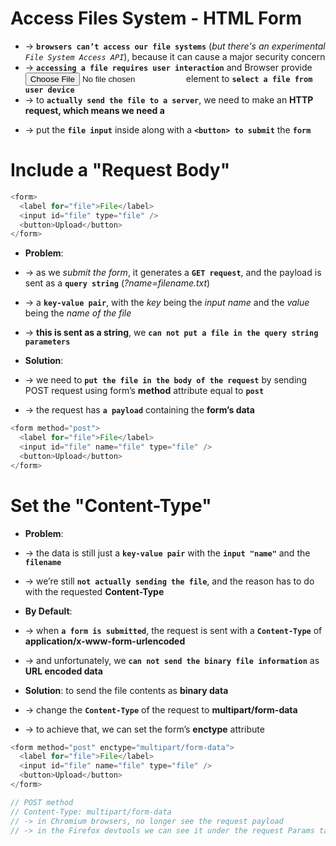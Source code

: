 
# Access Files System - HTML Form
* -> **`browsers can’t access our file systems`** (_but there's an experimental `File System Access API`_), because it can cause a major security concern
* -> **`accessing a file requires user interaction`** and Browser provide **<input type="file">** element to **`select a file from user device`**
* -> to **`actually send the file to a server`**, we need to make an **HTTP request, which means we need a <form>**
* -> put the **`file input`** inside along with a **`<button> to submit`** the **`form`**

# Include a "Request Body"
```js
<form>
  <label for="file">File</label>
  <input id="file" type="file" />
  <button>Upload</button>
</form>
```

* **Problem**:
* -> as we _submit the form_,  it generates a **`GET request`**, and the payload is sent as a **`query string`** (_?name=filename.txt_)
* -> a **`key-value pair`**, with the _key_ being the _input name_ and the _value_ being the _name of the file_
* -> **this is sent as a string**, we **`can not put a file in the query string parameters`**

* **Solution**:
* -> we need to **`put the file in the body of the request`** by sending POST request using form’s **method** attribute equal to **`post`** 
* -> the request has **`a payload`** containing the **form’s data**

```js
<form method="post">
  <label for="file">File</label>
  <input id="file" name="file" type="file" />
  <button>Upload</button>
</form>
```

# Set the "Content-Type"
* **Problem**:
* -> the data is still just a **`key-value pair`** with the **`input "name"`** and the **`filename`**
* -> we’re still **`not actually sending the file`**, and the reason has to do with the requested **Content-Type**

* **By Default**:
* -> when **`a form is submitted`**, the request is sent with a **`Content-Type`** of **application/x-www-form-urlencoded**
* -> and unfortunately, we **`can not send the binary file information`** as **URL encoded data**

* **Solution**: to send the file contents as **binary data**
* -> change the **`Content-Type`** of the request to **multipart/form-data**
* -> to achieve that, we can set the form’s **enctype** attribute

```js
<form method="post" enctype="multipart/form-data">
  <label for="file">File</label>
  <input id="file" name="file" type="file" />
  <button>Upload</button>
</form>

// POST method
// Content-Type: multipart/form-data
// -> in Chromium browsers, no longer see the request payload
// -> in the Firefox devtools we can see it under the request Params tab.
```

